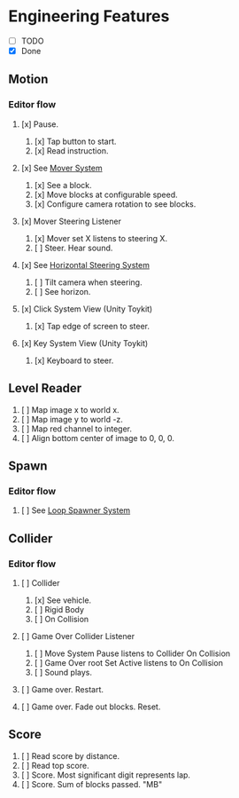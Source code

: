 # Engineering Features

- [ ] TODO
- [x] Done

## Motion

### Editor flow

1. [x] Pause.
    1. [x] Tap button to start.
    1. [x] Read instruction.
1. [x] See [Mover System](LudumDare42/Assets/Scripts/MoverSystem.cs)
    1. [x] See a block.
    1. [x] Move blocks at configurable speed.
    1. [x] Configure camera rotation to see blocks.
1. [x] Mover Steering Listener
    1. [x] Mover set X listens to steering X.
    1. [ ] Steer. Hear sound.

1. [x] See [Horizontal Steering System](LudumDare42/Assets/UnityToykit/HorizontalSteeringSystem.cs)
    1. [ ] Tilt camera when steering.
    1. [ ] See horizon.

1. [x] Click System View (Unity Toykit)
    1. [x] Tap edge of screen to steer.
1. [x] Key System View (Unity Toykit)
    1. [x] Keyboard to steer.

## Level Reader

1. [ ] Map image x to world x.
1. [ ] Map image y to world -z.
1. [ ] Map red channel to integer.
1. [ ] Align bottom center of image to 0, 0, 0.

## Spawn

### Editor flow

1. [ ] See [Loop Spawner System](LudumDare/Assets/Scripts/LoopSpawnerSystem.cs)

## Collider

### Editor flow

1. [ ] Collider
    1. [x] See vehicle.
    1. [ ] Rigid Body
    1. [ ] On Collision

1. [ ] Game Over Collider Listener
    1. [ ] Move System Pause listens to Collider On Collision
    1. [ ] Game Over root Set Active listens to On Collision
    1. [ ] Sound plays.

1. [ ] Game over. Restart.
1. [ ] Game over. Fade out blocks. Reset.

## Score

1. [ ] Read score by distance.
1. [ ] Read top score.
1. [ ] Score. Most significant digit represents lap.
1. [ ] Score. Sum of blocks passed.  "MB"
